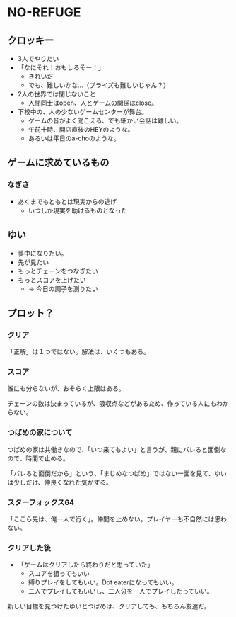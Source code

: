 # NO-REFUGE

## クロッキー

- 3人でやりたい
- 「なにそれ！おもしろそー！」
  - きれいだ
  - でも、難しいかな…（プライズも難しいじゃん？）
- 2人の世界では閉じないこと
  - 人間同士はopen、人とゲームの関係はclose。
- 下校中の、人の少ないゲームセンターが舞台。
  - ゲームの音がよく聞こえる、でも細かい会話は難しい。
  - 午前十時、開店直後のHEYのような。
  - あるいは平日のa-choのような。

## ゲームに求めているもの

### なぎさ

- あくまでもともとは現実からの逃げ
  - いつしか現実を助けるものとなった

## ゆい

- 夢中になりたい。
- 先が見たい
- もっとチェーンをつなぎたい
- もっとスコアを上げたい
  - → 今日の調子を測りたい

## プロット？

### クリア

「正解」は１つではない。解法は、いくつもある。

### スコア

誰にも分らないが、おそらく上限はある。

チェーンの数は決まっているが、吸収点などがあるため、作っている人にもわからない。

### つばめの家について

つばめの家は共働きなので、「いつ来てもよい」と言うが、親にバレると面倒なので、時間で止める。

「バレると面倒だから」という、「まじめなつばめ」ではない一面を見て、ゆいは少しだけ、仲良くなれた気がする。

### スターフォックス64

「ここら先は、俺一人で行く」。仲間を止めない。プレイヤーも不自然には思わない。

### クリアした後

- 「ゲームはクリアしたら終わりだと思っていた」
  - スコアを狙ってもいい
  - 縛りプレイをしてもいい。Dot eaterになってもいい。
  - 二人でプレイしてもいいし、二人分を一人でプレイしたっていい。

新しい目標を見つけたゆいとつばめは、クリアしても、もちろん友達だ。
